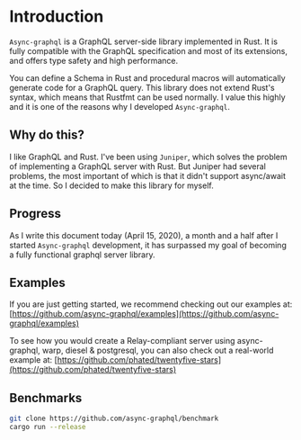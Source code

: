 # Introduction

`Async-graphql` is a GraphQL server-side library implemented in Rust. It is fully compatible with the GraphQL specification and most of its extensions, and offers type safety and high performance.

You can define a Schema in Rust and procedural macros will automatically generate code for a GraphQL query. This library does not extend Rust's syntax, which means that Rustfmt can be used normally. I value this highly and it is one of the reasons why I developed `Async-graphql`.

## Why do this?

I like GraphQL and Rust. I've been using `Juniper`, which solves the problem of implementing a GraphQL server with Rust. But Juniper had several problems, the most important of which is that it didn't support async/await at the time. So I decided to make this library for myself.

## Progress

As I write this document today (April 15, 2020), a month and a half after I started `Async-graphql` development, it has surpassed my goal of becoming a fully functional graphql server library.


## Examples

If you are just getting started, we recommend checking out our examples at:
[https://github.com/async-graphql/examples](https://github.com/async-graphql/examples)

To see how you would create a Relay-compliant server using async-graphql, warp, diesel & postgresql, you can also check out a real-world example at:
[https://github.com/phated/twentyfive-stars](https://github.com/phated/twentyfive-stars)

## Benchmarks

```bash
git clone https://github.com/async-graphql/benchmark
cargo run --release
```
